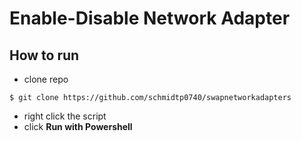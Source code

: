 # Enable-Disable Network Adapter
## How to run
- clone repo
```
$ git clone https://github.com/schmidtp0740/swapnetworkadapters
```

- right click the script
- click **Run with Powershell**
